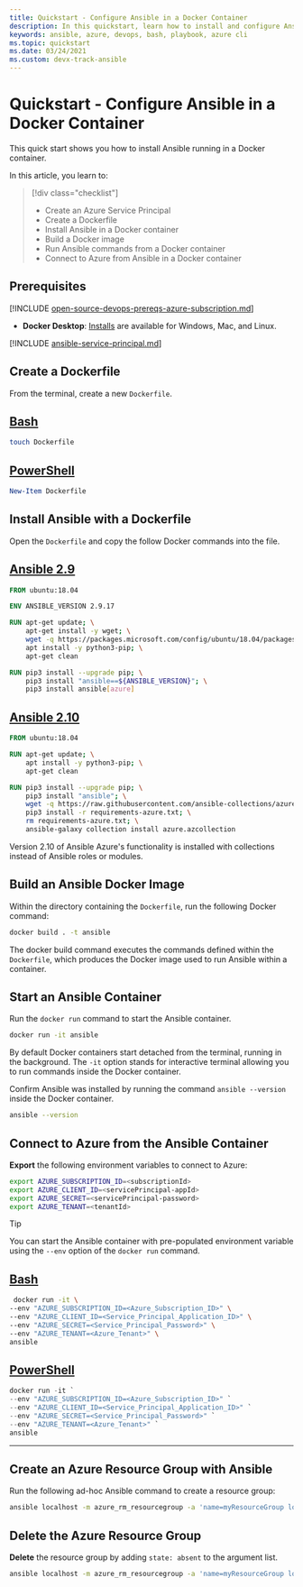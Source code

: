 ```yaml
---
title: Quickstart - Configure Ansible in a Docker Container
description: In this quickstart, learn how to install and configure Ansible running in a Docker container to managing Azure resources.
keywords: ansible, azure, devops, bash, playbook, azure cli
ms.topic: quickstart
ms.date: 03/24/2021
ms.custom: devx-track-ansible
---
```


# Quickstart - Configure Ansible in a Docker Container

This quick start shows you how to install Ansible running in a Docker container.

In this article, you learn to:

> [!div class="checklist"]
> * Create an Azure Service Principal
> * Create a Dockerfile
> * Install Ansible in a Docker container
> * Build a Docker image
> * Run Ansible commands from a Docker container
> * Connect to Azure from Ansible in a Docker container

## Prerequisites

[!INCLUDE [open-source-devops-prereqs-azure-subscription.md](../includes/open-source-devops-prereqs-azure-subscription.md)]
- **Docker Desktop**: [Installs](https://www.docker.com/products/docker-desktop) are available for Windows, Mac, and Linux.

[!INCLUDE [ansible-service-principal.md](includes/ansible-service-principal.md)]

## Create a Dockerfile

From the terminal, create a new `Dockerfile`.

## [Bash](#tab/bash)

```bash
touch Dockerfile
```

## [PowerShell](#tab/powershell)

```powershell
New-Item Dockerfile
```

## Install Ansible with a Dockerfile

Open the `Dockerfile` and copy the follow Docker commands into the file.

## [Ansible 2.9](#tab/ansible-2-9)

```dockerfile
FROM ubuntu:18.04

ENV ANSIBLE_VERSION 2.9.17

RUN apt-get update; \
    apt-get install -y wget; \
    wget -q https://packages.microsoft.com/config/ubuntu/18.04/packages-microsoft-prod.deb;\
    apt install -y python3-pip; \
    apt-get clean

RUN pip3 install --upgrade pip; \
    pip3 install "ansible==${ANSIBLE_VERSION}"; \
    pip3 install ansible[azure]
```

## [Ansible 2.10](#tab/ansible-2-10)

```dockerfile
FROM ubuntu:18.04

RUN apt-get update; \
    apt install -y python3-pip; \
    apt-get clean

RUN pip3 install --upgrade pip; \
    pip3 install "ansible"; \
    wget -q https://raw.githubusercontent.com/ansible-collections/azure/dev/requirements-azure.txt; \
    pip3 install -r requirements-azure.txt; \
    rm requirements-azure.txt; \
    ansible-galaxy collection install azure.azcollection
```

Version 2.10 of Ansible Azure's functionality is installed with collections instead of Ansible roles or modules.

## Build an Ansible Docker Image

Within the directory containing the `Dockerfile`, run the following Docker command:

```cmd
docker build . -t ansible
```

The docker build command executes the commands defined within the `Dockerfile`, which produces the Docker image used to run Ansible within a container.

## Start an Ansible Container

Run the `docker run` command to start the Ansible container.

```cmd
docker run -it ansible
```

By default Docker containers start detached from the terminal, running in the background. The `-it` option stands for interactive terminal allowing you to run commands inside the Docker container.

Confirm Ansible was installed by running the command `ansible --version` inside the Docker container.

```bash
ansible --version
```

## Connect to Azure from the Ansible Container

**Export** the following environment variables to connect to Azure:

```bash
export AZURE_SUBSCRIPTION_ID=<subscriptionId>
export AZURE_CLIENT_ID=<servicePrincipal-appId>
export AZURE_SECRET=<servicePrincipal-password>
export AZURE_TENANT=<tenantId>
```

> [!TIP]
> You can start the Ansible container with pre-populated environment variable using the `--env` option of the `docker run` command.

## [Bash](#tab/bash)

```bash
 docker run -it \
--env "AZURE_SUBSCRIPTION_ID=<Azure_Subscription_ID>" \
--env "AZURE_CLIENT_ID=<Service_Principal_Application_ID>" \
--env "AZURE_SECRET=<Service_Principal_Password>" \
--env "AZURE_TENANT=<Azure_Tenant>" \
ansible
```

## [PowerShell](#tab/powershell)

```powershell
docker run -it `
--env "AZURE_SUBSCRIPTION_ID=<Azure_Subscription_ID>" `
--env "AZURE_CLIENT_ID=<Service_Principal_Application_ID>" `
--env "AZURE_SECRET=<Service_Principal_Password>" `
--env "AZURE_TENANT=<Azure_Tenant>" `
ansible
```

---

## Create an Azure Resource Group with Ansible

Run the following ad-hoc Ansible command to create a resource group:

```bash
ansible localhost -m azure_rm_resourcegroup -a 'name=myResourceGroup location=eastus'
```

## Delete the Azure Resource Group

**Delete** the resource group by adding `state: absent` to the argument list.

```bash
ansible localhost -m azure_rm_resourcegroup -a 'name=myResourceGroup location=eastus'
```
